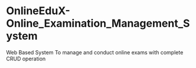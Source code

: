 # OnlineEduX-Online_Examination_Management_System
Web Based System To manage and conduct online exams with complete CRUD operation
